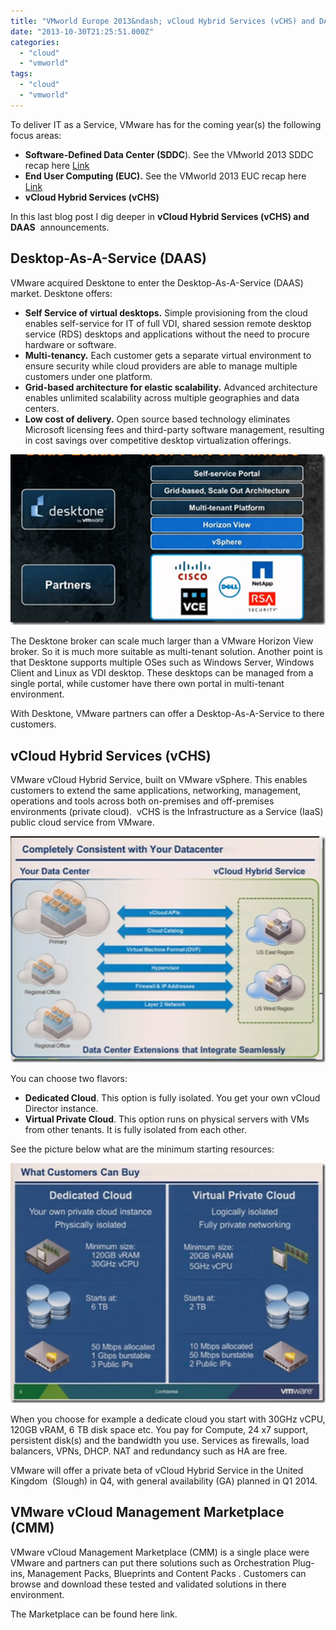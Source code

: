 ```yaml
---
title: "VMworld Europe 2013&ndash; vCloud Hybrid Services (vCHS) and DAAS recap"
date: "2013-10-30T21:25:51.000Z"
categories: 
  - "cloud"
  - "vmworld"
tags: 
  - "cloud"
  - "vmworld"
---
```


To deliver IT as a Service, VMware has for the coming year(s) the following focus areas:

- **Software-Defined Data Center (SDDC**). See the VMworld 2013 SDDC recap here [Link](https://www.ivobeerens.nl/2013/10/20/vmworld-europe-2013the-software-defined-data-center-sddc-recap/)
- **End User Computing (EUC).** See the VMworld 2013 EUC recap here [Link](https://www.ivobeerens.nl/2013/10/23/vmworld-europe-2013-end-user-computing-euc-recap/)
- **vCloud Hybrid Services (vCHS)**

In this last blog post I dig deeper in **vCloud Hybrid Services (vCHS) and DAAS**  announcements.

## Desktop-As-A-Service (DAAS)

VMware acquired Desktone to enter the Desktop-As-A-Service (DAAS) market. Desktone offers:

- **Self Service of virtual desktops.** Simple provisioning from the cloud enables self-service for IT of full VDI, shared session remote desktop service (RDS) desktops and applications without the need to procure hardware or software.
- **Multi-tenancy.** Each customer gets a separate virtual environment to ensure security while cloud providers are able to manage multiple customers under one platform.
- **Grid-based architecture for elastic scalability.** Advanced architecture enables unlimited scalability across multiple geographies and data centers.
- **Low cost of delivery.** Open source based technology eliminates Microsoft licensing fees and third-party software management, resulting in cost savings over competitive desktop virtualization offerings.

[![image_thumb6_thumb[1]](images/image_thumb6_thumb1_thumb.png "image_thumb6_thumb[1]")](https://www.ivobeerens.nl/wp-content/uploads/2013/10/image_thumb6_thumb1.png)

The Desktone broker can scale much larger than a VMware Horizon View broker. So it is much more suitable as multi-tenant solution. Another point is that Desktone supports multiple OSes such as Windows Server, Windows Client and Linux as VDI desktop. These desktops can be managed from a single portal, while customer have there own portal in multi-tenant environment.

With Desktone, VMware partners can offer a Desktop-As-A-Service to there customers.

## vCloud Hybrid Services (vCHS)

VMware vCloud Hybrid Service, built on VMware vSphere. This enables customers to extend the same applications, networking, management, operations and tools across both on-premises and off-premises environments (private cloud).  vCHS is the Infrastructure as a Service (IaaS) public cloud service from VMware. 

[![image_thumb3](images/image_thumb3_thumb1.png "image_thumb3")](https://www.ivobeerens.nl/wp-content/uploads/2013/10/image_thumb32.png)

You can choose two flavors:

- **Dedicated Cloud**. This option is fully isolated. You get your own vCloud Director instance. 
- **Virtual Private Cloud**. This option runs on physical servers with VMs from other tenants. It is fully isolated from each other.

See the picture below what are the minimum starting resources:

[![image_thumb7](images/image_thumb7_thumb1.png "image_thumb7")](https://www.ivobeerens.nl/wp-content/uploads/2013/10/image_thumb72.png)

When you choose for example a dedicate cloud you start with 30GHz vCPU, 120GB vRAM, 6 TB disk space etc. You pay for Compute, 24 x7 support, persistent disk(s) and the bandwidth you use. Services as firewalls, load balancers, VPNs, DHCP. NAT and redundancy such as HA are free.

VMware will offer a private beta of vCloud Hybrid Service in the United Kingdom  (Slough) in Q4, with general availability (GA) planned in Q1 2014.

## VMware vCloud Management Marketplace (CMM)

VMware vCloud Management Marketplace (CMM) is a single place were VMware and partners can put there solutions such as Orchestration Plug-ins, Management Packs, Blueprints and Content Packs . Customers can browse and download these tested and validated solutions in there environment.

The Marketplace can be found here link.
